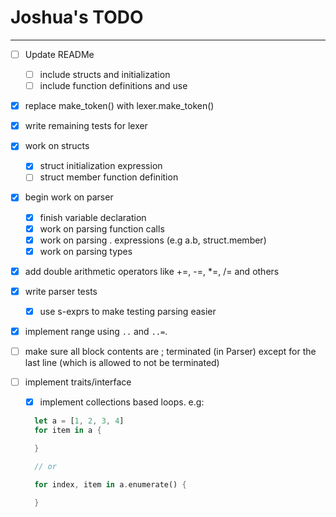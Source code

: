 # Joshua's TODO

---

- [ ] Update READMe

  - [ ] include structs and initialization
  - [ ] include function definitions and use

- [x] replace make_token() with lexer.make_token()

- [x] write remaining tests for lexer

- [x] work on structs

  - [x] struct initialization expression
  - [ ] struct member function definition

- [x] begin work on parser

  - [x] finish variable declaration
  - [x] work on parsing function calls
  - [x] work on parsing . expressions (e.g a.b, struct.member)
  - [x] work on parsing types

- [x] add double arithmetic operators like +=, -=, \*=, /= and others

- [x] write parser tests

  - [x] use s-exprs to make testing parsing easier

- [x] implement range using `..` and `..=`.

- [ ] make sure all block contents are ; terminated (in Parser) except for the last line (which is allowed to not be terminated)

- [ ] implement traits/interface

  - [x] implement collections based loops. e.g:

  ```rust
    let a = [1, 2, 3, 4]
    for item in a {

    }

    // or

    for index, item in a.enumerate() {

    }
  ```
